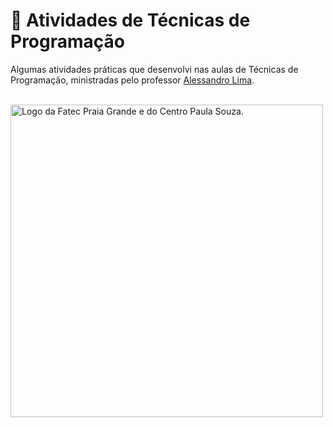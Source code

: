 # 🧠 Atividades de Técnicas de Programação

Algumas atividades práticas que desenvolvi nas aulas de Técnicas de Programação, ministradas pelo professor <a href="https://www.linkedin.com/in/alessandrofpl/">Alessandro Lima</a>.

<br>

<img src="https://bkpsitecpsnew.blob.core.windows.net/uploadsitecps/sites/151/2024/04/fatec_praia_grande.png" width="500px" alt="Logo da Fatec Praia Grande e do Centro Paula Souza.">
